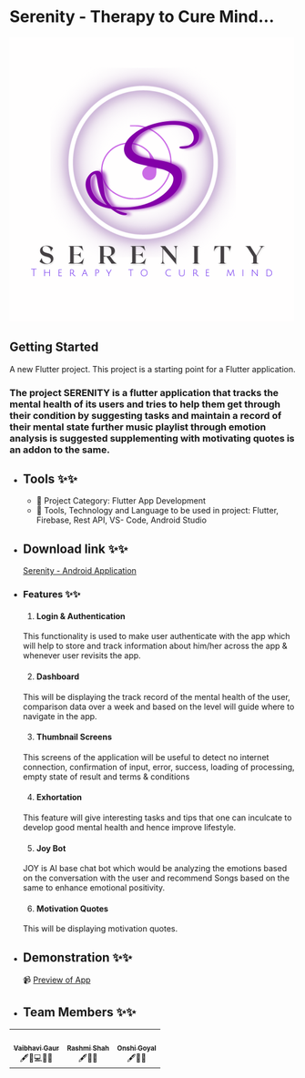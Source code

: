 # Serenity - Therapy to Cure Mind...

![App UI](/2.png)


## Getting Started

A new Flutter project.
This project is a starting point for a Flutter application.

### The project SERENITY is a flutter application that tracks the mental health of its users and tries to help them get through their condition by suggesting tasks and maintain a record of their mental state further music playlist through emotion analysis is suggested supplementing with motivating quotes is an addon to the same.

- ## Tools ✨✨
    - 🔧 Project Category: Flutter App Development
    - 🔧 Tools, Technology and Language to be used in project: Flutter, Firebase, Rest API, VS- Code, Android Studio
    
    
- ## Download link ✨✨ 
    [Serenity - Android Application](https://drive.google.com/file/d/13_kc6E0Gul_ZxOdjxJLMeeGGGlBeESEg/view?usp=sharing)

- ### Features ✨✨

    1. #### Login & Authentication
    This functionality is used to make user authenticate with the app which will help to store and track information about him/her across the app & whenever user revisits the app.

    2. #### Dashboard 
    This will be displaying the track record of the mental health of the user, comparison data over a week and based on the level will guide where to navigate in the app.

    3. #### Thumbnail Screens 
    This screens of the application will be useful to detect no internet connection, confirmation of input, error, success, loading of processing, empty state of   result and terms & conditions

    4. #### Exhortation 
    This feature will give interesting tasks and tips that one can inculcate to develop good mental health and hence improve lifestyle.

    5. #### Joy Bot 
    JOY is AI base chat bot which would be analyzing the emotions based on the conversation with the user and recommend Songs based on the same to enhance emotional positivity.

    6. #### Motivation Quotes
    This will be displaying motivation quotes.

- ## Demonstration ✨✨
     📹 [Preview of App](https://drive.google.com/file/d/1MfBzk7gIwkHPqgOyFW6hJfhpRJUuj4GX/view?usp=sharing)
    


- ## Team Members ✨✨
<!-- ALL-CONTRIBUTORS-LIST:START - Do not remove or modify this section -->
<!-- prettier-ignore-start -->
<!-- markdownlint-disable -->
<table>
  <tr>
    <td align="center"><a href="https://github.com/vai14-gaur"><img src="https://avatars.githubusercontent.com/u/66736001?v=4" width="100px;" alt=""/><br /><sub><b>Vaibhavi Gaur</b></sub></a><br />🖋🎨💻🐛📖</td>
    <td align="center"><a href="https://github.com/rashmii1"><img src="https://avatars.githubusercontent.com/u/61617166?v=4" width="100px;" alt=""/><br /><sub><b>Rashmi Shah</b></sub></a><br />🖋🐛📖</td>
    <td align="center"><a href="https://github.com/onshi1706"><img src="https://avatars.githubusercontent.com/u/61222091?v=4" width="100px;" alt=""/><br /><sub><b>Onshi Goyal</b></sub></a><br />🖋🐛📖</td>    
  </tr>
</table>

<!-- markdownlint-restore -->
<!-- prettier-ignore-end -->

<!-- ALL-CONTRIBUTORS-LIST:END -->


